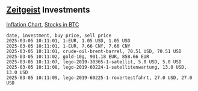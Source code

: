 ## [Zeitgeist](index.html) Investments

[Inflation Chart](https://inflationchart.com),
[Stocks in BTC](https://stonksinbtc.xyz/)

```
date, investment, buy price, sell price
2025-03-05 10:11:01, 1-EUR, 1.05 USD, 1.05 USD
2025-03-05 10:11:01, 1-EUR, 7.66 CNY, 7.66 CNY
2025-03-05 10:11:01, crude-oil-brent-barrel, 70.51 USD, 70.51 USD
2025-03-05 10:11:02, gold-10g, 901.18 EUR, 858.66 EUR
2025-03-05 10:11:07, lego-2019-30365-1-satellit, 5.0 USD, 5.0 USD
2025-03-05 10:11:08, lego-2019-60224-1-satellitenwartung, 13.0 USD, 13.0 USD
2025-03-05 10:11:09, lego-2019-60225-1-rovertestfahrt, 27.0 USD, 27.0 USD
```
